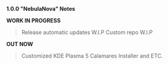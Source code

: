 **1.0.0 "NebulaNova" Notes**

**WORK IN PROGRESS**
> Release automatic updates W.I.P
> Custom repo W.I.P

**OUT NOW**
> Customized KDE Plasma 5
> Calamares Installer
> and ETC.
